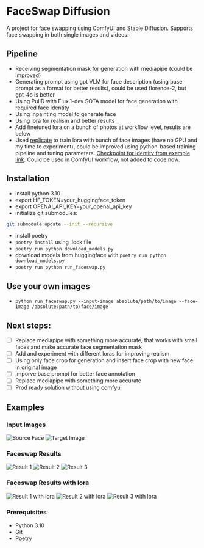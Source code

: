 # FaceSwap Diffusion

A project for face swapping using ComfyUI and Stable Diffusion. Supports face swapping in both single images and videos.

## Pipeline
- Receiving segmentation mask for generation with mediapipe (could be improved)
- Generating prompt using gpt VLM for face description (using base prompt as a format for better results), could be used florence-2, but gpt-4o is better
- Using PulID with Flux.1-dev SOTA model for face generation with required face identity
- Using inpainting model to generate face
- Using lora for realism and better results
- Add finetuned lora on a bunch of photos at workflow level, results are below
- Used [replicate](https://replicate.com/ostris/flux-dev-lora-trainer/train) to train lora with bunch of face images (have no GPU and my time to experiment), could be improved using python-based training pipeline and tuning parameters. [Checkpoint for identity from example link](https://huggingface.co/KvLove/lora_exp). Could be used in ComfyUI workflow, not added to code now.

## Installation
 - install python 3.10
 - export HF_TOKEN=your_huggingface_token
 - export OPENAI_API_KEY=your_openai_api_key
 - initialize git submodules:
 ```bash
 git submodule update --init --recursive
 ```
 - install poetry
 - ```poetry install``` using .lock file
 - ```poetry run python download_models.py```
 - download models from huggingface with ```poetry run python download_models.py```
 - ```poetry run python run_faceswap.py```

## Use your own images
- ```python run_faceswap.py --input-image absolute/path/to/image --face-image /absolute/path/to/face/image```

## Next steps:
- [ ] Replace mediapipe with something more accurate, that works with small faces and make accurate face segmentation mask
- [ ] Add and experiment with different loras for improving realism
- [ ] Using only face crop for generation and insert face crop with new face in original image
- [ ] Imporve base prompt for better face annotation
- [ ] Replace mediapipe with something more accurate
- [ ] Prod ready solution without using comfyui
## Examples

### Input Images
![Source Face](input/example1.png)
![Target Image](input/img_face01.webp)

### Faceswap Results
![Result 1](output/faceswap_res_1.png)
![Result 2](output/faceswap_res_2.png)
![Result 3](output/faceswap_res_3.png)

### Faceswap Results with lora
![Result 1 with lora](output/faceswap_res_1_lora.png)
![Result 2 with lora](output/faceswap_res_2_lora.png)
![Result 3 with lora](output/faceswap_res_3_lora.png)

### Prerequisites

- Python 3.10
- Git
- Poetry
